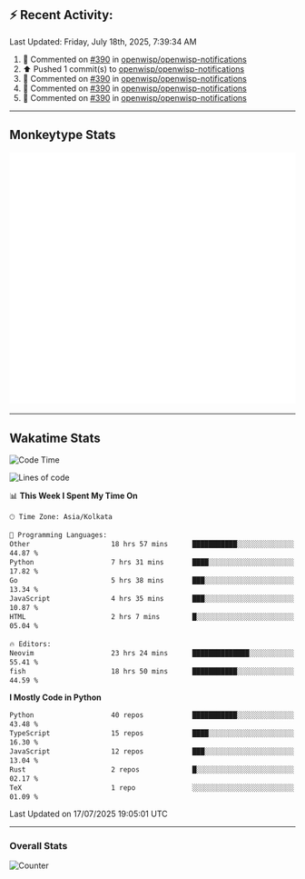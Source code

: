 ## :zap: Recent Activity:
<!--RECENT_ACTIVITY:last_update-->
Last Updated: Friday, July 18th, 2025, 7:39:34 AM
<!--RECENT_ACTIVITY:last_update_end-->
<!--RECENT_ACTIVITY:start-->
1. 💬 Commented on [#390](https://github.com/openwisp/openwisp-notifications/pull/390#discussion_r2210489252) in [openwisp/openwisp-notifications](https://github.com/openwisp/openwisp-notifications)<br>
2. ⬆️ Pushed 1 commit(s) to [openwisp/openwisp-notifications](https://github.com/openwisp/openwisp-notifications)<br>
3. 💬 Commented on [#390](https://github.com/openwisp/openwisp-notifications/pull/390#discussion_r2210077111) in [openwisp/openwisp-notifications](https://github.com/openwisp/openwisp-notifications)<br>
4. 💬 Commented on [#390](https://github.com/openwisp/openwisp-notifications/pull/390#discussion_r2209615685) in [openwisp/openwisp-notifications](https://github.com/openwisp/openwisp-notifications)<br>
5. 💬 Commented on [#390](https://github.com/openwisp/openwisp-notifications/pull/390#discussion_r2209615535) in [openwisp/openwisp-notifications](https://github.com/openwisp/openwisp-notifications)<br>
<!--RECENT_ACTIVITY:end-->

---

## Monkeytype Stats
<a href="https://monkeytype.com/profile/dhanus">
  <img src="https://raw.githubusercontent.com/Dhanus3133/Dhanus3133/monkeytype/monkeytype-lb.svg" alt="Monkeytype Profile" />
</a>

---

## Wakatime Stats
<!--START_SECTION:waka-->
![Code Time](http://img.shields.io/badge/Code%20Time-2%2C843%20hrs%2027%20mins-blue)

![Lines of code](https://img.shields.io/badge/From%20Hello%20World%20I%27ve%20Written-4.8%20million%20lines%20of%20code-blue)

📊 **This Week I Spent My Time On** 

```text
🕑︎ Time Zone: Asia/Kolkata

💬 Programming Languages: 
Other                    18 hrs 57 mins      ███████████░░░░░░░░░░░░░░   44.87 % 
Python                   7 hrs 31 mins       ████░░░░░░░░░░░░░░░░░░░░░   17.82 % 
Go                       5 hrs 38 mins       ███░░░░░░░░░░░░░░░░░░░░░░   13.34 % 
JavaScript               4 hrs 35 mins       ███░░░░░░░░░░░░░░░░░░░░░░   10.87 % 
HTML                     2 hrs 7 mins        █░░░░░░░░░░░░░░░░░░░░░░░░   05.04 % 

🔥 Editors: 
Neovim                   23 hrs 24 mins      ██████████████░░░░░░░░░░░   55.41 % 
fish                     18 hrs 50 mins      ███████████░░░░░░░░░░░░░░   44.59 % 
```

**I Mostly Code in Python** 

```text
Python                   40 repos            ███████████░░░░░░░░░░░░░░   43.48 % 
TypeScript               15 repos            ████░░░░░░░░░░░░░░░░░░░░░   16.30 % 
JavaScript               12 repos            ███░░░░░░░░░░░░░░░░░░░░░░   13.04 % 
Rust                     2 repos             █░░░░░░░░░░░░░░░░░░░░░░░░   02.17 % 
TeX                      1 repo              ░░░░░░░░░░░░░░░░░░░░░░░░░   01.09 % 
```




 Last Updated on 17/07/2025 19:05:01 UTC
<!--END_SECTION:waka-->
---

### Overall Stats

<img src="https://moe-counter.glitch.me/get/@Dhanus3133?theme=asoul" alt="Counter" />
